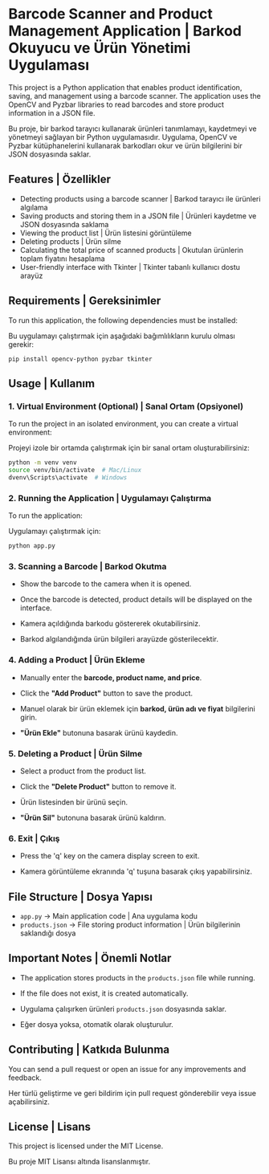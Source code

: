 # Barcode Scanner and Product Management Application | Barkod Okuyucu ve Ürün Yönetimi Uygulaması

This project is a Python application that enables product identification, saving, and management using a barcode scanner. The application uses the OpenCV and Pyzbar libraries to read barcodes and store product information in a JSON file.

Bu proje, bir barkod tarayıcı kullanarak ürünleri tanımlamayı, kaydetmeyi ve yönetmeyi sağlayan bir Python uygulamasıdır. Uygulama, OpenCV ve Pyzbar kütüphanelerini kullanarak barkodları okur ve ürün bilgilerini bir JSON dosyasında saklar.

## Features | Özellikler
- Detecting products using a barcode scanner | Barkod tarayıcı ile ürünleri algılama
- Saving products and storing them in a JSON file | Ürünleri kaydetme ve JSON dosyasında saklama
- Viewing the product list | Ürün listesini görüntüleme
- Deleting products | Ürün silme
- Calculating the total price of scanned products | Okutulan ürünlerin toplam fiyatını hesaplama
- User-friendly interface with Tkinter | Tkinter tabanlı kullanıcı dostu arayüz

## Requirements | Gereksinimler
To run this application, the following dependencies must be installed:

Bu uygulamayı çalıştırmak için aşağıdaki bağımlılıkların kurulu olması gerekir:

```
pip install opencv-python pyzbar tkinter
```

## Usage | Kullanım

### 1. Virtual Environment (Optional) | Sanal Ortam (Opsiyonel)
To run the project in an isolated environment, you can create a virtual environment:

Projeyi izole bir ortamda çalıştırmak için bir sanal ortam oluşturabilirsiniz:
```sh
python -m venv venv
source venv/bin/activate  # Mac/Linux
dvenv\Scripts\activate  # Windows
```

### 2. Running the Application | Uygulamayı Çalıştırma
To run the application:

Uygulamayı çalıştırmak için:
```sh
python app.py
```

### 3. Scanning a Barcode | Barkod Okutma
- Show the barcode to the camera when it is opened.
- Once the barcode is detected, product details will be displayed on the interface.

- Kamera açıldığında barkodu göstererek okutabilirsiniz.
- Barkod algılandığında ürün bilgileri arayüzde gösterilecektir.

### 4. Adding a Product | Ürün Ekleme
- Manually enter the **barcode, product name, and price**.
- Click the **"Add Product"** button to save the product.

- Manuel olarak bir ürün eklemek için **barkod, ürün adı ve fiyat** bilgilerini girin.
- **"Ürün Ekle"** butonuna basarak ürünü kaydedin.

### 5. Deleting a Product | Ürün Silme
- Select a product from the product list.
- Click the **"Delete Product"** button to remove it.

- Ürün listesinden bir ürünü seçin.
- **"Ürün Sil"** butonuna basarak ürünü kaldırın.

### 6. Exit | Çıkış
- Press the 'q' key on the camera display screen to exit.

- Kamera görüntüleme ekranında 'q' tuşuna basarak çıkış yapabilirsiniz.

## File Structure | Dosya Yapısı
- `app.py` → Main application code | Ana uygulama kodu
- `products.json` → File storing product information | Ürün bilgilerinin saklandığı dosya

## Important Notes | Önemli Notlar
- The application stores products in the `products.json` file while running.
- If the file does not exist, it is created automatically.

- Uygulama çalışırken ürünleri `products.json` dosyasında saklar.
- Eğer dosya yoksa, otomatik olarak oluşturulur.

## Contributing | Katkıda Bulunma
You can send a pull request or open an issue for any improvements and feedback.

Her türlü geliştirme ve geri bildirim için pull request gönderebilir veya issue açabilirsiniz.

## License | Lisans
This project is licensed under the MIT License.

Bu proje MIT Lisansı altında lisanslanmıştır.

